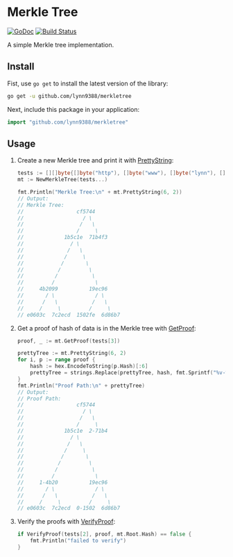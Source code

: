 # Merkle Tree

[![GoDoc](https://godoc.org/github.com/lynn9388/merkletree?status.svg)](https://godoc.org/github.com/lynn9388/merkletree)
[![Build Status](https://travis-ci.com/lynn9388/merkletree.svg?branch=master)](https://travis-ci.com/lynn9388/merkletree)

A simple Merkle tree implementation.

## Install

Fist, use `go get` to install the latest version of the library:

```sh
go get -u github.com/lynn9388/merkletree
```

Next, include this package in your application:

```go
import "github.com/lynn9388/merkletree"
```

## Usage

1. Create a new Merkle tree and print it with [PrettyString](https://godoc.org/github.com/lynn9388/merkletree#MerkleTree.PrettyString):

    ```go
    tests := [][]byte{[]byte("http"), []byte("www"), []byte("lynn"), []byte("9388"), []byte("com")}
    mt := NewMerkleTree(tests...)

    fmt.Println("Merkle Tree:\n" + mt.PrettyString(6, 2))
    // Output:
    // Merkle Tree:
    //                 cf5744
    //                   / \
    //                  /   \
    //                 /     \
    //             1b5c1e  71b4f3
    //               / \
    //              /   \
    //             /     \
    //            /       \
    //           /         \
    //          /           \
    //         /             \
    //     4b2099          19ec96
    //       / \             / \
    //      /   \           /   \
    //     /     \         /     \
    // e0603c  7c2ecd  1502fe  6d86b7
    ```

1. Get a proof of hash of data is in the Merkle tree with [GetProof](https://godoc.org/github.com/lynn9388/merkletree#MerkleTree.GetProof):

    ```go
    proof, _ := mt.GetProof(tests[3])

    prettyTree := mt.PrettyString(6, 2)
    for i, p := range proof {
        hash := hex.EncodeToString(p.Hash)[:6]
        prettyTree = strings.Replace(prettyTree, hash, fmt.Sprintf("%v-%v", i, hash[:4]), 1)
    }
    fmt.Println("Proof Path:\n" + prettyTree)
    // Output:
    // Proof Path:
    //                 cf5744
    //                   / \
    //                  /   \
    //                 /     \
    //             1b5c1e  2-71b4
    //               / \
    //              /   \
    //             /     \
    //            /       \
    //           /         \
    //          /           \
    //         /             \
    //     1-4b20          19ec96
    //       / \             / \
    //      /   \           /   \
    //     /     \         /     \
    // e0603c  7c2ecd  0-1502  6d86b7
    ```

1. Verify the proofs with [VerifyProof](https://godoc.org/github.com/lynn9388/merkletree#VerifyProof):

    ```go
    if VerifyProof(tests[2], proof, mt.Root.Hash) == false {
        fmt.Println("failed to verify")
    }
    ```
